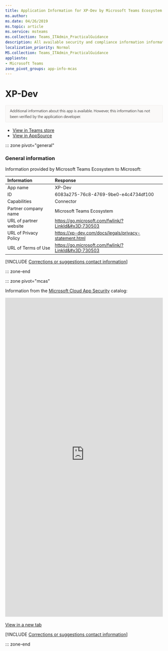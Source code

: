 ```yaml
---
title: Application Information for XP-Dev by Microsoft Teams Ecosystem
ms.author: 
ms.date: 04/26/2019
ms.topic: article
ms.service: msteams
ms.collection: Teams_ITAdmin_PracticalGuidance
description: All available security and compliance information information for XP-Dev, its data handling policies, its Microsoft Cloud App Security app catalog information, and security/compliance information in the CSA STAR registry.
localization_priority: Normal
MS.collection: Teams_ITAdmin_PracticalGuidance
appliesto:
- Microsoft Teams
zone_pivot_groups: app-info-mcas
---
```

# XP-Dev

<p></p><img alt="Non-attested image" src="./images/unattested.png" width="650"/>

* <a href="https://teams.microsoft.com/l/app/6083a275-76c8-4769-9be0-e4c4734df100" target="_blank">View in Teams store</a>
* <a href="https://appsource.microsoft.com/en-us/product/office/WA104381590" target="_blank">View in AppSource</a>

::: zone pivot="general"

### General information

Information provided by Microsoft Teams Ecosystem to Microsoft:

| **Information** | **Response** |
|:----------------|:-------------|
| App name | XP-Dev |
| ID | 6083a275-76c8-4769-9be0-e4c4734df100 |
| Capabilities | Connector |
| Partner company name | Microsoft Teams Ecosystem |
| URL of partner website | <https://go.microsoft.com/fwlink/?LinkId&#x3D;730503> |
| URL of Privacy Policy | <https://xp-dev.com/docs/legals/privacy-statement.html> |
| URL of Terms of Use | <https://go.microsoft.com/fwlink/?LinkId&#x3D;730503> |

 [!INCLUDE [Corrections or suggestions contact information](./includes/corrections-or-suggestions.md)]

::: zone-end


::: zone pivot="mcas"

Information from the [Microsoft Cloud App Security](https://www.microsoft.com/en-us/enterprise-mobility-security/cloud-app-security) catalog:

<iframe height='1020' title='Microsoft Cloud App Security Information' src='https://3ca685143b5b46b4b0e5266dadf2e97c.codepen.website/#/dashboard/26136' frameborder='no'  style='width: 100%;'></iframe>

<a href="https://3ca685143b5b46b4b0e5266dadf2e97c.codepen.website/#/dashboard/26136" target="_blank">View in a new tab</a>

[!INCLUDE [Corrections or suggestions contact information](./includes/corrections-or-suggestions.md)]

::: zone-end

